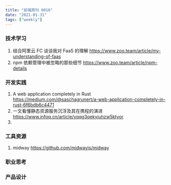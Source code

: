 ```yaml
---
title: "前端周刊 0016"
date: "2021-01-31"
tags: ["weekly"]
---
```


### 技术学习
1. 结合阿里云 FC 谈谈我对 FaaS 的理解 https://www.zoo.team/article/my-understanding-of-faas
2. npm 依赖管理中被忽略的那些细节 https://www.zoo.team/article/npm-details
### 开发实践
1. A web application completely in Rust https://medium.com/@saschagrunert/a-web-application-completely-in-rust-6f6bdb6c4471
2. 一文看懂静态资源服务沉浮及其在携程的演进 https://www.infoq.cn/article/vqqg3qekyjuhzw5ktyor
3. 
### 工具资源
1. midway https://github.com/midwayjs/midway

### 职业思考

### 产品设计
